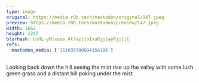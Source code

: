```yaml
---
type: image
original: https://media.r0b.tech/mastodon/original/147.jpeg
preview: https://media.r0b.tech/mastodon/preview/147.jpeg
width: 1662
height: 1247
blurhash: UvHL-yM|xuoe_4t7azj[oIxuRjj[ayRjj[j[
refs:
  mastodon_media: ['111035780894156100']
---
```


Looking back down the hill seeing the mist rise up the valley with some lush green grass and a distant hill poking under the mist
